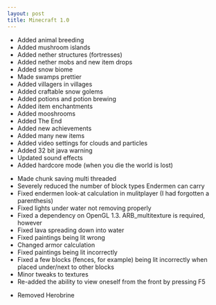 ```yaml
---
layout: post
title: Minecraft 1.0
---
```

+ Added animal breeding
+ Added mushroom islands
+ Added nether structures (fortresses)
+ Added nether mobs and new item drops
+ Added snow biome
+ Made swamps prettier
+ Added villagers in villages
+ Added craftable snow golems
+ Added potions and potion brewing
+ Added item enchantments
+ Added mooshrooms
+ Added The End
+ Added new achievements
+ Added many new items
+ Added video settings for clouds and particles
+ Added 32 bit java warning
+ Updated sound effects
+ Added hardcore mode (when you die the world is lost)
* Made chunk saving multi threaded
* Severely reduced the number of block types Endermen can carry
* Fixed endermen look-at calculation in mulitplayer (I had forgotten a parenthesis)
* Fixed lights under water not removing properly
* Fixed a dependency on OpenGL 1.3. ARB_multitexture is required, however
* Fixed lava spreading down into water
* Fixed paintings being lit wrong
* Changed armor calculation
* Fixed paintings being lit incorrectly
* Fixed a few blocks (fences, for example) being lit incorrectly when placed under/next to other blocks
* Minor tweaks to textures
* Re-added the ability to view oneself from the front by pressing F5
- Removed Herobrine